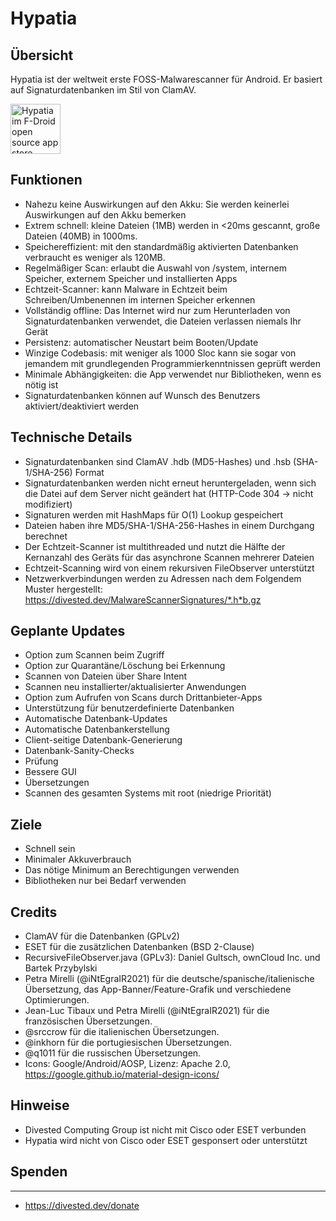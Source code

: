 Hypatia
=======

Übersicht
--------
Hypatia ist der weltweit erste FOSS-Malwarescanner für Android. Er basiert auf Signaturdatenbanken im Stil von ClamAV.

[<img src="https://fdroid.gitlab.io/artwork/badge/get-it-on.png"
     alt="Hypatia im F-Droid open source app store"
     height="80">](https://f-droid.org/packages/us.spotco.malwarescanner/)

Funktionen
--------
- Nahezu keine Auswirkungen auf den Akku: Sie werden keinerlei Auswirkungen auf den Akku bemerken
- Extrem schnell: kleine Dateien (1MB) werden in <20ms gescannt, große Dateien (40MB) in 1000ms.
- Speichereffizient: mit den standardmäßig aktivierten Datenbanken verbraucht es weniger als 120MB.
- Regelmäßiger Scan: erlaubt die Auswahl von /system, internem Speicher, externem Speicher und installierten Apps
- Echtzeit-Scanner: kann Malware in Echtzeit beim Schreiben/Umbenennen im internen Speicher erkennen
- Vollständig offline: Das Internet wird nur zum Herunterladen von Signaturdatenbanken verwendet, die Dateien verlassen niemals Ihr Gerät
- Persistenz: automatischer Neustart beim Booten/Update
- Winzige Codebasis: mit weniger als 1000 Sloc kann sie sogar von jemandem mit grundlegenden Programmierkenntnissen geprüft werden
- Minimale Abhängigkeiten: die App verwendet nur Bibliotheken, wenn es nötig ist
- Signaturdatenbanken können auf Wunsch des Benutzers aktiviert/deaktiviert werden

Technische Details
------------------
- Signaturdatenbanken sind ClamAV .hdb (MD5-Hashes) und .hsb (SHA-1/SHA-256) Format
- Signaturdatenbanken werden nicht erneut heruntergeladen, wenn sich die Datei auf dem Server nicht geändert hat (HTTP-Code 304 -> nicht modifiziert)
- Signaturen werden mit HashMaps für O(1) Lookup gespeichert
- Dateien haben ihre MD5/SHA-1/SHA-256-Hashes in einem Durchgang berechnet
- Der Echtzeit-Scanner ist multithreaded und nutzt die Hälfte der Kernanzahl des Geräts für das asynchrone Scannen mehrerer Dateien
- Echtzeit-Scanning wird von einem rekursiven FileObserver unterstützt
- Netzwerkverbindungen werden zu Adressen nach dem Folgendem Muster hergestellt: https://divested.dev/MalwareScannerSignatures/*.h*b.gz

Geplante Updates
----------------
- Option zum Scannen beim Zugriff
- Option zur Quarantäne/Löschung bei Erkennung
- Scannen von Dateien über Share Intent
- Scannen neu installierter/aktualisierter Anwendungen
- Option zum Aufrufen von Scans durch Drittanbieter-Apps
- Unterstützung für benutzerdefinierte Datenbanken
- Automatische Datenbank-Updates
- Automatische Datenbankerstellung
- Client-seitige Datenbank-Generierung
- Datenbank-Sanity-Checks
- Prüfung
- Bessere GUI
- Übersetzungen
- Scannen des gesamten Systems mit root (niedrige Priorität)

Ziele
-----
- Schnell sein
- Minimaler Akkuverbrauch
- Das nötige Minimum an Berechtigungen verwenden
- Bibliotheken nur bei Bedarf verwenden

Credits
-------
- ClamAV für die Datenbanken (GPLv2)
- ESET für die zusätzlichen Datenbanken (BSD 2-Clause)
- RecursiveFileObserver.java (GPLv3): Daniel Gultsch, ownCloud Inc. und Bartek Przybylski
- Petra Mirelli (@iNtEgraIR2021) für die deutsche/spanische/italienische Übersetzung, das App-Banner/Feature-Grafik und verschiedene Optimierungen.
- Jean-Luc Tibaux und Petra Mirelli (@iNtEgraIR2021) für die französischen Übersetzungen.
- @srccrow für die italienischen Übersetzungen.
- @inkhorn für die portugiesischen Übersetzungen.
- @q1011 für die russischen Übersetzungen.
- Icons: Google/Android/AOSP, Lizenz: Apache 2.0, https://google.github.io/material-design-icons/

Hinweise
-------
- Divested Computing Group ist nicht mit Cisco oder ESET verbunden
- Hypatia wird nicht von Cisco oder ESET gesponsert oder unterstützt

Spenden
-------
-------
- https://divested.dev/donate
